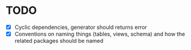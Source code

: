 # TODO

- [x] Cyclic dependencies, generator should returns error
- [x] Conventions on naming things (tables, views, schema) and how the related packages should be named
